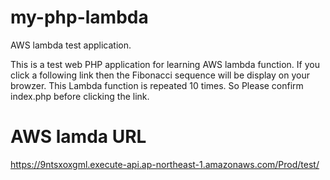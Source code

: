 # my-php-lambda
AWS lambda test application.

This is a test web PHP application for learning AWS lambda function.
If you click a following link then the Fibonacci sequence will be display on your browzer.
This Lambda function is repeated 10 times. So Please confirm index.php before clicking the link.

# AWS lamda URL
https://9ntsxoxgml.execute-api.ap-northeast-1.amazonaws.com/Prod/test/
